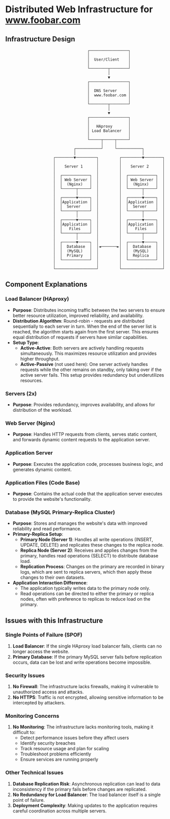 # Distributed Web Infrastructure for www.foobar.com

## Infrastructure Design

```
                                    ┌─────────────────┐
                                    │                 │
                                    │  User/Client    │
                                    │                 │
                                    └────────┬────────┘
                                             │
                                             ▼
                                    ┌─────────────────┐
                                    │                 │
                                    │  DNS Server     │
                                    │  www.foobar.com │
                                    │                 │
                                    └────────┬────────┘
                                             │
                                             ▼
                                    ┌─────────────────┐
                                    │                 │
                                    │   HAproxy       │
                                    │ Load Balancer   │
                                    │                 │
                                    └─────┬─────┬─────┘
                                          │     │
                              ┌───────────┘     └───────────┐
                              │                             │
                     ┌────────▼─────────┐         ┌─────────▼────────┐
                     │                  │         │                  │
                     │    Server 1      │         │    Server 2      │
                     │                  │         │                  │
                     │  ┌────────────┐  │         │  ┌────────────┐  │
                     │  │ Web Server │  │         │  │ Web Server │  │
                     │  │  (Nginx)   │  │         │  │  (Nginx)   │  │
                     │  └──────┬─────┘  │         │  └──────┬─────┘  │
                     │         │        │         │         │        │
                     │  ┌──────▼─────┐  │         │  ┌──────▼─────┐  │
                     │  │Application │  │         │  │Application │  │
                     │  │  Server    │  │         │  │  Server    │  │
                     │  └──────┬─────┘  │         │  └──────┬─────┘  │
                     │         │        │         │         │        │
                     │  ┌──────▼─────┐  │         │  ┌──────▼─────┐  │
                     │  │Application │  │         │  │Application │  │
                     │  │   Files    │  │         │  │   Files    │  │
                     │  └──────┬─────┘  │         │  └──────┬─────┘  │
                     │         │        │         │         │        │
                     │  ┌──────▼─────┐  │         │  ┌──────▼─────┐  │
                     │  │  Database  │  │◄───────►│  │  Database  │  │
                     │  │  (MySQL)   │  │         │  │  (MySQL)   │  │
                     │  │  Primary   │  │         │  │  Replica   │  │
                     │  └────────────┘  │         │  └────────────┘  │
                     │                  │         │                  │
                     └──────────────────┘         └──────────────────┘
```

## Component Explanations

### Load Balancer (HAproxy)
- **Purpose**: Distributes incoming traffic between the two servers to ensure better resource utilization, improved reliability, and availability.
- **Distribution Algorithm**: Round-robin - requests are distributed sequentially to each server in turn. When the end of the server list is reached, the algorithm starts again from the first server. This ensures equal distribution of requests if servers have similar capabilities.
- **Setup Type**: 
  - **Active-Active**: Both servers are actively handling requests simultaneously. This maximizes resource utilization and provides higher throughput.
  - **Active-Passive** (not used here): One server actively handles requests while the other remains on standby, only taking over if the active server fails. This setup provides redundancy but underutilizes resources.

### Servers (2x)
- **Purpose**: Provides redundancy, improves availability, and allows for distribution of the workload.

### Web Server (Nginx)
- **Purpose**: Handles HTTP requests from clients, serves static content, and forwards dynamic content requests to the application server.

### Application Server
- **Purpose**: Executes the application code, processes business logic, and generates dynamic content.

### Application Files (Code Base)
- **Purpose**: Contains the actual code that the application server executes to provide the website's functionality.

### Database (MySQL Primary-Replica Cluster)
- **Purpose**: Stores and manages the website's data with improved reliability and read performance.
- **Primary-Replica Setup**:
  - **Primary Node (Server 1)**: Handles all write operations (INSERT, UPDATE, DELETE) and replicates these changes to the replica node.
  - **Replica Node (Server 2)**: Receives and applies changes from the primary, handles read operations (SELECT) to distribute database load.
  - **Replication Process**: Changes on the primary are recorded in binary logs, which are sent to replica servers, which then apply these changes to their own datasets.
- **Application Interaction Difference**:
  - The application typically writes data to the primary node only.
  - Read operations can be directed to either the primary or replica nodes, often with preference to replicas to reduce load on the primary.

## Issues with this Infrastructure

### Single Points of Failure (SPOF)
1. **Load Balancer**: If the single HAproxy load balancer fails, clients can no longer access the website.
2. **Primary Database**: If the primary MySQL server fails before replication occurs, data can be lost and write operations become impossible.

### Security Issues
1. **No Firewall**: The infrastructure lacks firewalls, making it vulnerable to unauthorized access and attacks.
2. **No HTTPS**: Traffic is not encrypted, allowing sensitive information to be intercepted by attackers.

### Monitoring Concerns
1. **No Monitoring**: The infrastructure lacks monitoring tools, making it difficult to:
   - Detect performance issues before they affect users
   - Identify security breaches
   - Track resource usage and plan for scaling
   - Troubleshoot problems efficiently
   - Ensure services are running properly

### Other Technical Issues
1. **Database Replication Risk**: Asynchronous replication can lead to data inconsistency if the primary fails before changes are replicated.
2. **No Redundancy for Load Balancer**: The load balancer itself is a single point of failure.
3. **Deployment Complexity**: Making updates to the application requires careful coordination across multiple servers.
